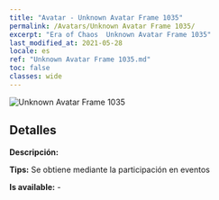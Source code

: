 ```yaml
---
title: "Avatar - Unknown Avatar Frame 1035"
permalink: /Avatars/Unknown Avatar Frame 1035/
excerpt: "Era of Chaos  Unknown Avatar Frame 1035"
last_modified_at: 2021-05-28
locale: es
ref: "Unknown Avatar Frame 1035.md"
toc: false
classes: wide
---
```

 ![Unknown Avatar Frame 1035](/images/a/avatarFrame_35.png)

## Detalles

 **Descripción:**  

 **Tips:** Se obtiene mediante la participación en eventos 

 **Is available:**  - 

